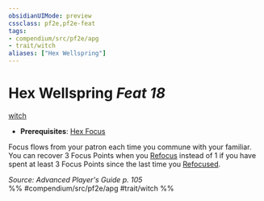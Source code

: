 ```yaml
---
obsidianUIMode: preview
cssclass: pf2e,pf2e-feat
tags:
- compendium/src/pf2e/apg
- trait/witch
aliases: ["Hex Wellspring"]
---
```

# Hex Wellspring  *Feat 18*  
[witch](../../Rules/traits/witch-apg.md)  

- **Prerequisites**: [Hex Focus](hex-focus-apg.md)

Focus flows from your patron each time you commune with your familiar. You can recover 3 Focus Points when you [Refocus](../../Rules/actions/refocus.md) instead of 1 if you have spent at least 3 Focus Points since the last time you [Refocused](../../Rules/actions/refocus.md).

*Source: Advanced Player's Guide p. 105*  
%% #compendium/src/pf2e/apg #trait/witch %%